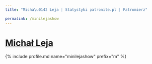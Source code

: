```yaml
---
title: "Micha\u0142 Leja | Statystyki patronite.pl | Patromierz"

permalink: /minilejashow
---
```


# [Michał Leja](https://patronite.pl/minilejashow)

{% include profile.md name="minilejashow" prefix="m" %}
